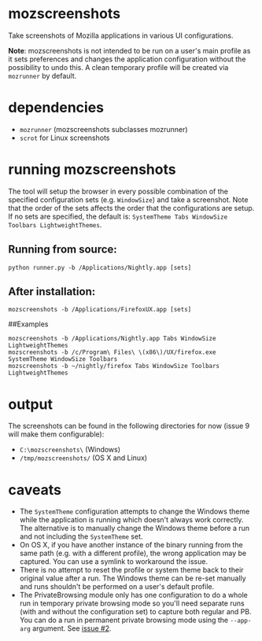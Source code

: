 # mozscreenshots

Take screenshots of Mozilla applications in various UI configurations.

**Note**: mozscreenshots is not intended to be run on a user's main profile as it sets preferences and changes the application configuration without the possibility to undo this. A clean temporary profile will be created via `mozrunner` by default.

# dependencies
* `mozrunner` (mozscreenshots subclasses mozrunner)
* `scrot` for Linux screenshots

# running mozscreenshots
The tool will setup the browser in every possible combination of the specified configuration sets (e.g. `WindowSize`) and take a screenshot. Note that the order of the sets affects the order that the configurations are setup. If no sets are specified, the default is: `SystemTheme Tabs WindowSize Toolbars LightweightThemes`.

## Running from source:

    python runner.py -b /Applications/Nightly.app [sets]

## After installation:

    mozscreenshots -b /Applications/FirefoxUX.app [sets]

##Examples

    mozscreenshots -b /Applications/Nightly.app Tabs WindowSize LightweightThemes
    mozscreenshots -b /c/Program\ Files\ \(x86\)/UX/firefox.exe SystemTheme WindowSize Toolbars
    mozscreenshots -b ~/nightly/firefox Tabs WindowSize Toolbars LightweightThemes

# output
The screenshots can be found in the following directories for now (issue 9 will make them configurable):

* `C:\mozscreenshots\` (Windows)
* `/tmp/mozscreenshots/` (OS X and Linux)

# caveats
* The `SystemTheme` configuration attempts to change the Windows theme while the application is running which doesn't always work correctly. The alternative is to manually change the Windows theme before a run and not including the `SystemTheme` set.
* On OS X, if you have another instance of the binary running from the same path (e.g. with a different profile), the wrong application may be captured. You can use a symlink to workaround the issue.
* There is no attempt to reset the profile or system theme back to their original value after a run. The Windows theme can be re-set manually and runs shouldn't be performed on a user's default profile.
* The PrivateBrowsing module only has one configuration to do a whole run in temporary private browsing mode so you'll need separate runs (with and without the configuration set) to capture both regular and PB. You can do a run in permanent private browsing mode using the ```--app-arg``` argument. See [issue #2](https://github.com/mnoorenberghe/mozscreenshots/issues/2).
